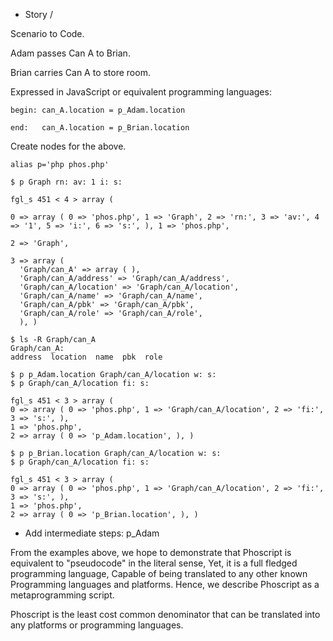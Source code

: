 - Story / 

Scenario to Code.

Adam passes Can A to Brian.

Brian carries Can A to store room.

Expressed in JavaScript or equivalent programming languages:

```
begin: can_A.location = p_Adam.location

end:   can_A.location = p_Brian.location
```



Create nodes for the above.


```
alias p='php phos.php'
```

```
$ p Graph rn: av: 1 i: s:

fgl_s 451 < 4 > array ( 

0 => array ( 0 => 'phos.php', 1 => 'Graph', 2 => 'rn:', 3 => 'av:', 4 => '1', 5 => 'i:', 6 => 's:', ), 1 => 'phos.php', 

2 => 'Graph', 

3 => array ( 
  'Graph/can_A' => array ( ), 
  'Graph/can_A/address' => 'Graph/can_A/address', 
  'Graph/can_A/location' => 'Graph/can_A/location', 
  'Graph/can_A/name' => 'Graph/can_A/name', 
  'Graph/can_A/pbk' => 'Graph/can_A/pbk', 
  'Graph/can_A/role' => 'Graph/can_A/role', 
  ), )

```

```
$ ls -R Graph/can_A
Graph/can_A:
address  location  name  pbk  role
```

```
$ p p_Adam.location Graph/can_A/location w: s:
$ p Graph/can_A/location fi: s:

fgl_s 451 < 3 > array ( 
0 => array ( 0 => 'phos.php', 1 => 'Graph/can_A/location', 2 => 'fi:', 3 => 's:', ), 
1 => 'phos.php', 
2 => array ( 0 => 'p_Adam.location', ), )

$ p p_Brian.location Graph/can_A/location w: s:
$ p Graph/can_A/location fi: s:

fgl_s 451 < 3 > array ( 
0 => array ( 0 => 'phos.php', 1 => 'Graph/can_A/location', 2 => 'fi:', 3 => 's:', ), 
1 => 'phos.php', 
2 => array ( 0 => 'p_Brian.location', ), )
```

- Add intermediate steps: p_Adam 

From the examples above, we hope to demonstrate that
Phoscript is equivalent to "pseudocode" in the literal sense,
Yet, it is a full fledged programming language, 
Capable of being translated to any other known
Programming languages and platforms.
Hence, we describe Phoscript as a metaprogramming script.


Phoscript is the least cost common denominator that can be translated into any platforms or programming languages.
